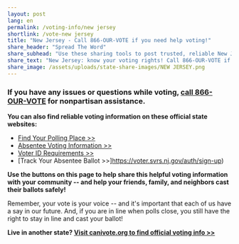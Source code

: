 ```yaml
---
layout: post
lang: en
permalink: /voting-info/new jersey
shortlink: /vote-new jersey
title: "New Jersey - Call 866-OUR-VOTE if you need help voting!"
share_header: "Spread The Word"
share_subhead: "Use these sharing tools to post trusted, reliable New Jersey voting information!"
share_text: "New Jersey: know your voting rights! Call 866-OUR-VOTE if you need help voting, or use these official resources."
share_image: /assets/uploads/state-share-images/NEW JERSEY.png
---
```

### **If you have any issues or questions while voting, [call 866-OUR-VOTE](tel:8666878683) for nonpartisan assistance.**

**You can also find reliable voting information on these official state websites:**

* [Find Your Polling Place >>](https://voter.njsvrs.com/PublicAccess/servlet/com.saber.publicaccess.control.PublicAccessNavigationServlet?USERPROCESS=MaintainUserAccount)
* [Absentee Voting Information >>](https://www.state.nj.us/state/elections/vote-by-mail.shtml)
* [Voter ID Requirements >>](http://www.state.nj.us/state/elections/vote_id_req.html)
* [Track Your Absentee Ballot >>]https://voter.svrs.nj.gov/auth/sign-up)

**Use the buttons on this page to help share this helpful voting information with your community -- and help your friends, family, and neighbors cast their ballots safely!**

Remember, your vote is your voice -- and it's important that each of us have a say in our future. And, if you are in line when polls close, you still have the right to stay in line and cast your ballot!

**Live in another state? [Visit canivote.org to find official voting info >>](https://canivote.org)**